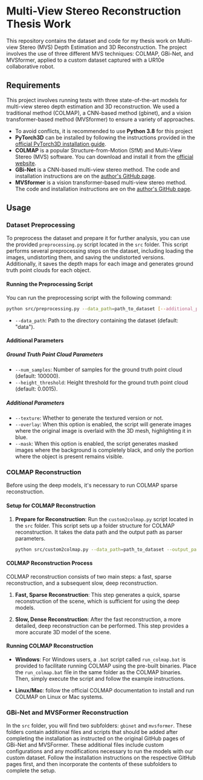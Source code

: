 # Multi-View Stereo Reconstruction Thesis Work

This repository contains the dataset and code for my thesis work on Multi-view Stereo (MVS) Depth Estimation and 3D Reconstruction. The project involves the use of three different MVS techniques: COLMAP, GBi-Net, and MVSformer, applied to a custom dataset captured with a UR10e collaborative robot.

## Requirements

This project involves running tests with three state-of-the-art models for multi-view stereo depth estimation and 3D reconstruction. We used a traditional method (COLMAP), a CNN-based method (gbinet), and a vision transformer-based method (MVSformer) to ensure a variety of approaches.

- To avoid conflicts, it is recommended to use **Python 3.8** for this project
- **PyTorch3D** can be installed by following the instructions provided in the [official PyTorch3D installation guide](https://github.com/facebookresearch/pytorch3d/blob/main/INSTALL.md).
- **COLMAP** is a popular Structure-from-Motion (SfM) and Multi-View Stereo (MVS) software. You can download and install it from the [official website](https://colmap.github.io/).
- **GBi-Net** is a CNN-based multi-view stereo method. The code and installation instructions are on the [author's GitHub page](https://github.com/MiZhenxing/GBi-Net).
- **MVSformer** is a vision transformer-based multi-view stereo method. The code and installation instructions are on the [author's GitHub page](https://github.com/MVSformer/MVSFormer).

## Usage

### Dataset Preprocessing

To preprocess the dataset and prepare it for further analysis, you can use the provided `preprocessing.py` script located in the `src` folder. This script performs several preprocessing steps on the dataset, including loading the images, undistorting them, and saving the undistorted versions. Additionally, it saves the depth maps for each image and generates ground truth point clouds for each object.

#### Running the Preprocessing Script

You can run the preprocessing script with the following command:

```bash
python src/preprocessing.py --data_path=path_to_dataset [--additional_parameters]
```

- `--data_path`: Path to the directory containing the dataset (default: "data").

#### Additional Parameters
##### Ground Truth Point Cloud Parameters

- `--num_samples`: Number of samples for the ground truth point cloud (default: 100000).
- `--height_threshold`: Height threshold for the ground truth point cloud (default: 0.0015).

##### Additional Parameters

- `--texture`: Whether to generate the textured version or not.
- `--overlay`: When this option is enabled, the script will generate images where the original image is overlaid with the 3D mesh, highlighting it in blue.
- `--mask`: When this option is enabled, the script generates masked images where the background is completely black, and only the portion where the object is present remains visible.

### COLMAP Reconstruction

Before using the deep models, it's necessary to run COLMAP sparse reconstruction.

#### Setup for COLMAP Reconstruction

1. **Prepare for Reconstruction**: Run the `custom2colmap.py` script located in the `src` folder. This script sets up a folder structure for COLMAP reconstruction. It takes the data path and the output path as parser parameters.

   ```bash
   python src/custom2colmap.py --data_path=path_to_dataset --output_path=output_folder
   ```

#### COLMAP Reconstruction Process

COLMAP reconstruction consists of two main steps: a fast, sparse reconstruction, and a subsequent slow, deep reconstruction.

1. **Fast, Sparse Reconstruction**: This step generates a quick, sparse reconstruction of the scene, which is sufficient for using the deep models.

2. **Slow, Dense Reconstruction**: After the fast reconstruction, a more detailed, deep reconstruction can be performed. This step provides a more accurate 3D model of the scene.

#### Running COLMAP Reconstruction

- **Windows**: For Windows users, a `.bat` script called `run_colmap.bat` is provided to facilitate running COLMAP using the pre-built binaries. Place the `run_colmap.bat` file in the same folder as the COLMAP binaries. Then, simply execute the script and follow the example instructions.

- **Linux/Mac**: follow the official COLMAP documentation to install and run COLMAP on Linux or Mac systems.


### GBi-Net and MVSFormer Reconstruction

In the `src` folder, you will find two subfolders: `gbinet` and `mvsformer`. These folders contain additional files and scripts that should be added after completing the installation as instructed on the original GitHub pages of GBi-Net and MVSFormer. These additional files include custom configurations and any modifications necessary to run the models with our custom dataset. Follow the installation instructions on the respective GitHub pages first, and then incorporate the contents of these subfolders to complete the setup.
